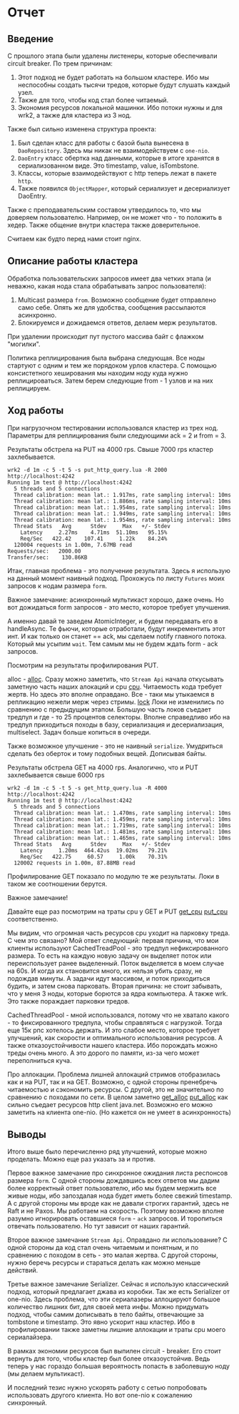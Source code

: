 # Отчет

## Введение

С прошлого этапа были удалены листенеры, которые обеспечивали circuit breaker.
По трем причинам:

1. Этот подход не будет работать на большом кластере. Ибо мы неспособны создать тысячи тредов, которые будут слушать
   каждый узел.
2. Также для того, чтобы код стал более читаемый.
3. Экономия ресурсов локальной машинки. Ибо потоки нужны и для wrk2, а также для кластера из 3 нод.

Также был сильно изменена структура проекта:

1. Был сделан класс для работы с базой была вынесена в `DaoRepository`. Здесь мы никак не взаимодействуем с `one-nio`.
2. `DaoEntry` класс обертка над данными, которые в итоге хранятся в сериализованном виде. Это timestamp, value,
   isTombstone.
3. Классы, которые взаимодействуют с http теперь лежат в пакете `http`.
4. Также появился `ObjectMapper`, который сериализует и десериализует DaoEntry.

Также с преподавательским составом утвердилось то, что мы доверяем пользователю. Например, он не может что - то положить
в хедер. Также общение внутри кластера также доверительное.

Считаем как будто перед нами стоит nginx.

## Описание работы кластера

Обработка пользовательских запросов имеет два четких этапа (и неважно, какая нода стала обрабатывать запрос
пользователя):

1. Multicast размера `from`. Возможно сообщение будет отправлено само себе. Опять же для удобства, сообщения
   рассылаются асинхронно.
2. Блокируемся и дожидаемся ответов, делаем мерж результатов.

При удалении происходит пут пустого массива байт с флажком "могилки".

Политика реплицирования была выбрана следующая. Все ноды стартуют с одним и тем же порядоком урлов кластера.
С помощью консистетного хеширования мы находим ноду куда нужно реплицироваться. Затем берем следующие from - 1 узлов и
на них реплицируем.

## Ход работы

При нагрузочном тестировании использовался кластер из трех нод. Параметры для реплицирования были следующими ack = 2 и
from = 3.

Результаты обстрела на PUT на 4000 rps. Свыше 7000 rps кластер захлебывается.

````
wrk2 -d 1m -c 5 -t 5 -s put_http_query.lua -R 2000 http://localhost:4242
Running 1m test @ http://localhost:4242
  5 threads and 5 connections
  Thread calibration: mean lat.: 1.917ms, rate sampling interval: 10ms
  Thread calibration: mean lat.: 1.886ms, rate sampling interval: 10ms
  Thread calibration: mean lat.: 1.954ms, rate sampling interval: 10ms
  Thread calibration: mean lat.: 1.949ms, rate sampling interval: 10ms
  Thread calibration: mean lat.: 1.954ms, rate sampling interval: 10ms
  Thread Stats   Avg      Stdev     Max   +/- Stdev
    Latency     2.27ms    4.71ms  51.10ms   95.15%
    Req/Sec   422.42    107.41     1.22k    84.24%
  120004 requests in 1.00m, 7.67MB read
Requests/sec:   2000.00
Transfer/sec:    130.86KB
````

Итак, главная проблема - это получение результата.
Здесь я использую на данный момент наивный подход. Прохожусь по листу `Futures` моих запросов к нодам pазмера `form`.

Важное замечание: асинхронный мультикаст хорошо, даже очень. Но вот дожидаться form запросов - это место, которое
требует улучшения.

А именно давай те заведем AtomicInteger, и будем передавать его в handleAsync. Те фьючи, которые отработали, будут
инкрементить этот инт. И как только он станет == ack, мы сделаем notify главного потока. Который мы усыпим `wait`.
Тем самым мы не будем ждать form - ack запросов.

Посмотрим на результаты профилирования PUT.

alloc - [alloc](./profiler/png/put_alloc.png). Сразу можно заметить, что `Stream Api` начала откусывать заметную часть
наших алокаций и cpu [cpu](./profiler/png/put_cpu.png). Читаемость кода требует жертв. Но здесь это вполне оправдано.
Все - таки мы утыкаемся в репликацию нежели мерж через стримы. [lock](./profiler/png/put_lock.png) Локи не изменились по
сравнению с предыдущим этапом. Большую часть локов съедает тредпул и где - то 25 процентов селекторы. Вполне справедливо
ибо на тредпул приходиться походы в базу, сериализация и десериализация, multiselect. Задач больше копиться в очереди.

Также возможное улучшение - это не наивный `serialize`. Умудриться сделать без оберток и тому подобных вещей. Дописывая
байты.

Результаты обстрела GET на 4000 rps. Аналогично, что и PUT захлебывается свыше 6000 rps

```
wrk2 -d 1m -c 5 -t 5 -s get_http_query.lua -R 4000 http://localhost:4242
Running 1m test @ http://localhost:4242
  5 threads and 5 connections
  Thread calibration: mean lat.: 1.470ms, rate sampling interval: 10ms
  Thread calibration: mean lat.: 1.459ms, rate sampling interval: 10ms
  Thread calibration: mean lat.: 1.719ms, rate sampling interval: 10ms
  Thread calibration: mean lat.: 1.481ms, rate sampling interval: 10ms
  Thread calibration: mean lat.: 1.465ms, rate sampling interval: 10ms
  Thread Stats   Avg      Stdev     Max   +/- Stdev
    Latency     1.20ms  464.42us  19.02ms   79.21%
    Req/Sec   422.75     60.57     1.00k    70.31%
  120002 requests in 1.00m, 87.88MB read
```

Профилирование GET показало по модулю те же результаты. Локи в таком же соотношении берутся.

Важное замечание!

Давайте еще раз посмотрим на траты cpu у GET и
PUT [get_cpu](./profiler/png/get_cpu.png) [put_cpu](./profiler/png/put_cpu.png) соответственно.

Мы видим, что огромная часть ресурсов cpu уходит на парковку треда. С чем это связано?
Мой ответ следующий: первая причина, что мои клиенты используют CachedTreadPool - это тредпул нефиксированного размера.
То есть на каждую новую задачу он выделяет поток или переиспользует ранее выделенный. Поток выделяется в моем случае на
60s. И когда их становится много, их нельзя убить сразу, не подождав минуты. А задачи идут массивом, и поток приходиться
будить, и затем снова парковать. Вторая причина: не стоит забывать, что у меня 3 ноды, которые борются за ядра
компьютера. А также wrk. Это также пораждает парковки тредов.

CachedThreadPool - мной использовался, потому что не хватало какого - то фиксированного тредпула, чтобы справляться с
нагрузкой. Тогда еще 15к рпс хотелось держать. И это слабое место, которое требует улучшений, как скорости и
оптимального использования ресурсов. А также отказоустойчивости нашего кластера. Ибо порождать можно треды очень много.
А это дорого по памяти, из-за чего может переполниться куча.

Про аллокации. Проблема лишней аллокаций стримов отобразилась как и на PUT, так и на GET. Возможно, с одной стороны
пренебречь читаемостью и сэкономить ресурсы. С другой, это не значительно по сравнению с походами по сети.
В целом заметно [get_alloc](./profiler/png/get_alloc.png) [put_alloc](./profiler/png/put_alloc.png) как сильно съедает
ресурсов http client java.net. Возможно его можно заметить на клиента one-nio. (Но кажется он не умеет в асинхронность)

## Выводы

Итого выше было перечисленно ряд улучшений, которые можно проделать.
Можно еще раз указать за и против.

Первое важное замечание про синхронное ожидания листа респонсов размера `form`.
С одной стороны дождавшись всех ответов мы дадим более корректный ответ пользователю, ибо мы будем мержить все живые
ноды, ибо запоздалая нода будет иметь более свежий timestamp. А с другой стороны мы вроде как не давали строгих
гарантий, здесь не Raft и не Paxos. Мы работаем на скорость.
Поэтому возможно вполне разумно игнорировать оставшиеся `form` - `ack` запросов. И торопиться отвечать пользователю. Но
тут зависит от наших гарантий.

Второе важное замечание `Stream Api`. Оправдано ли использование? С одной стороны да код стал очень читаемым и понятным,
и по сравнению с походом в сеть - это малая жертва. С другой стороны, нужно беречь ресурсы и стараться делать как можно
меньше действий.

Третье важное замечание Serializer. Сейчас я использую классический подход, который предлагает джава из коробки. Так же
есть Serializer от one-nio. Здесь проблема, что эти сериалазеры аллоцируют большое количество лишних бит, для своей мета
инфы. Можно придумать подход, чтобы самим дописывать в тело байты, отвечающие за tombstone и timestamp. Это явно ускорит
наш кластер. Ибо в профилировании также заметны лишние аллокации и траты cpu моего сериалайзера.

В рамках экономии ресурсов был выпилен circuit - breaker. Его стоит вернуть для того, чтобы кластер был более
отказоустойчив. Ведь теперь у нас гораздо большая вероятность попасть в заболевшую ноду (мы делаем мультикаст).

И последний тезис нужно ускорять работу с сетью попробовать использовать другого клиента. Но вот one-nio к сожалению
синхронный.
